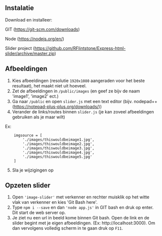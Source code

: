 ## Instalatie
Download en installeer:

GIT (https://git-scm.com/downloads)

Node (https://nodejs.org/en/)

Slider project (https://github.com/RFlintstone/Express-html-slider/archive/master.zip)

## Afbeeldingen
1) Kies afbeeldingen (resolutie `1920x1080` aangeraden voor het beste resultaat), het maakt niet uit hoeveel.
2) Zet de afbeeldingen in `/public/images` (en geef ze bijv de naam 'image1', 'image2' ect.)
3) Ga naar `/public` en open `slider.js` met een text editor (bijv. nodepad++ (https://notepad-plus-plus.org/downloads/))
4) Verander de links/routes binnen `slider.js` (je kan zoveel afbeeldingen gebruiken als je maar wilt)

Ex: 

```
    imgsource = [
        './images/thiswouldbeimage1.jpg',
        './images/thiswouldbeimage2.jpg',
        './images/thiswouldbeimage3.jpg',
        './images/thiswouldbeimage4.jpg',
        './images/thiswouldbeimage5.jpg'
    ]
```

5) Sla je wijzigingen op

## Opzeten slider

1) Open `'image-slider'` met verkenner en rechter muisklik op het witte vlak van verkenner
en kies 'Git Bash here'.
2) Type `npm i --save` en dan `'node app.js'` in GIT bash en druk op enter. Dit start de web server op.
3) Je ziet nu een url in beeld kome binnen Git bash. Open de link en de slider begint met je eigen afbeeldingen.
(Ex: http://localhost:3000). Om dan vervolgens volledig scherm in te gaan druk op `F11`.